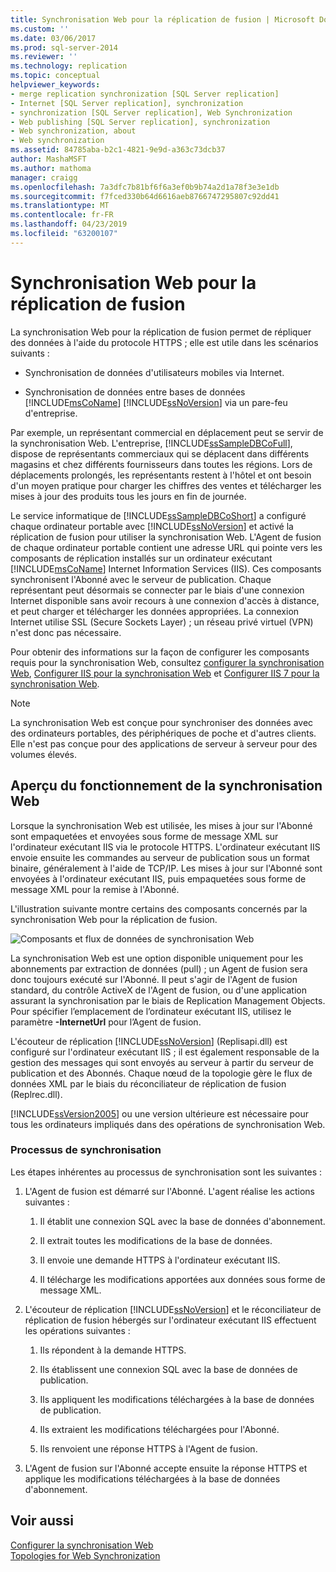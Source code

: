 ```yaml
---
title: Synchronisation Web pour la réplication de fusion | Microsoft Docs
ms.custom: ''
ms.date: 03/06/2017
ms.prod: sql-server-2014
ms.reviewer: ''
ms.technology: replication
ms.topic: conceptual
helpviewer_keywords:
- merge replication synchronization [SQL Server replication]
- Internet [SQL Server replication], synchronization
- synchronization [SQL Server replication], Web Synchronization
- Web publishing [SQL Server replication], synchronization
- Web synchronization, about
- Web synchronization
ms.assetid: 84785aba-b2c1-4821-9e9d-a363c73dcb37
author: MashaMSFT
ms.author: mathoma
manager: craigg
ms.openlocfilehash: 7a3dfc7b81bf6f6a3ef0b9b74a2d1a78f3e3e1db
ms.sourcegitcommit: f7fced330b64d6616aeb8766747295807c92dd41
ms.translationtype: MT
ms.contentlocale: fr-FR
ms.lasthandoff: 04/23/2019
ms.locfileid: "63200107"
---
```

# <a name="web-synchronization-for-merge-replication"></a>Synchronisation Web pour la réplication de fusion
  La synchronisation Web pour la réplication de fusion permet de répliquer des données à l'aide du protocole HTTPS ; elle est utile dans les scénarios suivants :  
  
-   Synchronisation de données d'utilisateurs mobiles via Internet.  
  
-   Synchronisation de données entre bases de données [!INCLUDE[msCoName](../../includes/msconame-md.md)] [!INCLUDE[ssNoVersion](../../includes/ssnoversion-md.md)] via un pare-feu d'entreprise.  
  
 Par exemple, un représentant commercial en déplacement peut se servir de la synchronisation Web. L'entreprise, [!INCLUDE[ssSampleDBCoFull](../../includes/sssampledbcofull-md.md)], dispose de représentants commerciaux qui se déplacent dans différents magasins et chez différents fournisseurs dans toutes les régions. Lors de déplacements prolongés, les représentants restent à l'hôtel et ont besoin d'un moyen pratique pour charger les chiffres des ventes et télécharger les mises à jour des produits tous les jours en fin de journée.  
  
 Le service informatique de [!INCLUDE[ssSampleDBCoShort](../../includes/sssampledbcoshort-md.md)] a configuré chaque ordinateur portable avec [!INCLUDE[ssNoVersion](../../includes/ssnoversion-md.md)] et activé la réplication de fusion pour utiliser la synchronisation Web. L'Agent de fusion de chaque ordinateur portable contient une adresse URL qui pointe vers les composants de réplication installés sur un ordinateur exécutant [!INCLUDE[msCoName](../../includes/msconame-md.md)] Internet Information Services (IIS). Ces composants synchronisent l'Abonné avec le serveur de publication. Chaque représentant peut désormais se connecter par le biais d'une connexion Internet disponible sans avoir recours à une connexion d'accès à distance, et peut charger et télécharger les données appropriées. La connexion Internet utilise SSL (Secure Sockets Layer) ; un réseau privé virtuel (VPN) n'est donc pas nécessaire.  
  
 Pour obtenir des informations sur la façon de configurer les composants requis pour la synchronisation Web, consultez [configurer la synchronisation Web](configure-web-synchronization.md), [Configurer IIS pour la synchronisation Web](configure-iis-for-web-synchronization.md) et [Configurer IIS 7 pour la synchronisation Web](configure-iis-7-for-web-synchronization.md).  
  
> [!NOTE]  
>  La synchronisation Web est conçue pour synchroniser des données avec des ordinateurs portables, des périphériques de poche et d'autres clients. Elle n'est pas conçue pour des applications de serveur à serveur pour des volumes élevés.  
  
## <a name="overview-of-how-web-synchronization-works"></a>Aperçu du fonctionnement de la synchronisation Web  
 Lorsque la synchronisation Web est utilisée, les mises à jour sur l'Abonné sont empaquetées et envoyées sous forme de message XML sur l'ordinateur exécutant IIS via le protocole HTTPS. L'ordinateur exécutant IIS envoie ensuite les commandes au serveur de publication sous un format binaire, généralement à l'aide de TCP/IP. Les mises à jour sur l'Abonné sont envoyées à l'ordinateur exécutant IIS, puis empaquetées sous forme de message XML pour la remise à l'Abonné.  
  
 L'illustration suivante montre certains des composants concernés par la synchronisation Web pour la réplication de fusion.  
  
 ![Composants et flux de données de synchronisation Web](media/web-sync01.gif "Composants et flux de données de synchronisation Web")  
  
 La synchronisation Web est une option disponible uniquement pour les abonnements par extraction de données (pull) ; un Agent de fusion sera donc toujours exécuté sur l'Abonné. Il peut s'agir de l'Agent de fusion standard, du contrôle ActiveX de l'Agent de fusion, ou d'une application assurant la synchronisation par le biais de Replication Management Objects. Pour spécifier l’emplacement de l’ordinateur exécutant IIS, utilisez le paramètre **-InternetUrl** pour l’Agent de fusion.  
  
 L'écouteur de réplication [!INCLUDE[ssNoVersion](../../includes/ssnoversion-md.md)] (Replisapi.dll) est configuré sur l'ordinateur exécutant IIS ; il est également responsable de la gestion des messages qui sont envoyés au serveur à partir du serveur de publication et des Abonnés. Chaque nœud de la topologie gère le flux de données XML par le biais du réconciliateur de réplication de fusion (Replrec.dll).  
  
 [!INCLUDE[ssVersion2005](../../includes/ssversion2005-md.md)] ou une version ultérieure est nécessaire pour tous les ordinateurs impliqués dans des opérations de synchronisation Web.  
  
### <a name="synchronization-process"></a>Processus de synchronisation  
 Les étapes inhérentes au processus de synchronisation sont les suivantes :  
  
1.  L'Agent de fusion est démarré sur l'Abonné. L'agent réalise les actions suivantes :  
  
    1.  Il établit une connexion SQL avec la base de données d'abonnement.  
  
    2.  Il extrait toutes les modifications de la base de données.  
  
    3.  Il envoie une demande HTTPS à l'ordinateur exécutant IIS.  
  
    4.  Il télécharge les modifications apportées aux données sous forme de message XML.  
  
2.  L'écouteur de réplication [!INCLUDE[ssNoVersion](../../includes/ssnoversion-md.md)] et le réconciliateur de réplication de fusion hébergés sur l'ordinateur exécutant IIS effectuent les opérations suivantes :  
  
    1.  Ils répondent à la demande HTTPS.  
  
    2.  Ils établissent une connexion SQL avec la base de données de publication.  
  
    3.  Ils appliquent les modifications téléchargées à la base de données de publication.  
  
    4.  Ils extraient les modifications téléchargées pour l'Abonné.  
  
    5.  Ils renvoient une réponse HTTPS à l'Agent de fusion.  
  
3.  L'Agent de fusion sur l'Abonné accepte ensuite la réponse HTTPS et applique les modifications téléchargées à la base de données d'abonnement.  
  
## <a name="see-also"></a>Voir aussi  
 [Configurer la synchronisation Web](configure-web-synchronization.md)   
 [Topologies for Web Synchronization](topologies-for-web-synchronization.md)  
  
  
